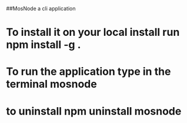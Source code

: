 ##MosNode a cli application

# To install it on your local install run npm install -g .
# To run the application type in the terminal mosnode

# to uninstall npm uninstall mosnode
